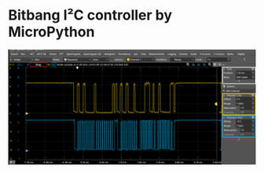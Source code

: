 # Bitbang I²C controller by MicroPython

![mp_write_read_20kHz.png](https://github.com/teddokano/bitbang_I2C_controller_MicroPython/blob/main/reference/pic/mp_write_read_20kHz.png)
